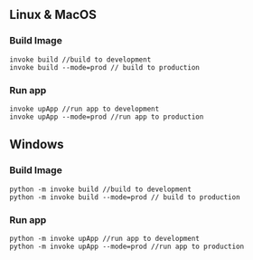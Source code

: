 ## Linux & MacOS

### Build Image

```shell
invoke build //build to development
invoke build --mode=prod // build to production
```

### Run app

```shell
invoke upApp //run app to development
invoke upApp --mode=prod //run app to production
```

## Windows

### Build Image

```shell
python -m invoke build //build to development
python -m invoke build --mode=prod // build to production
```

### Run app

```shell
python -m invoke upApp //run app to development
python -m invoke upApp --mode=prod //run app to production
```
